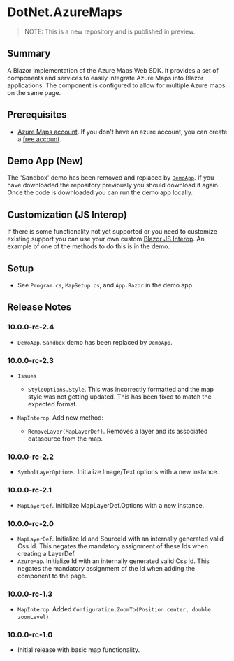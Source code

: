 # DotNet.AzureMaps

> NOTE: This is a new repository and is published in preview.

## Summary
A Blazor implementation of the Azure Maps Web SDK. 
It provides a set of components and services to easily integrate Azure Maps into Blazor applications.
The component is configured to allow for multiple Azure maps on the same page.
## Prerequisites
- [Azure Maps account](https://learn.microsoft.com/en-us/azure/azure-maps/quick-demo-map-app#create-an-azure-maps-account).
If you don't have an azure account, you can create a [free account](https://azure.microsoft.com).

## Demo App (New)
The 'Sandbox' demo has been removed and replaced by 
[`DemoApp`](https://github.com/marqdouj/dotnet.azuremaps/tree/master/demo/DemoApp).
If you have downloaded the repository previously you should download it again.
Once the code is downloaded you can run the demo app locally.

## Customization (JS Interop)
If there is some functionality not yet supported or you need to customize existing support
you can use your own custom [Blazor JS Interop](https://learn.microsoft.com/en-us/aspnet/core/blazor/javascript-interoperability/).
An example of one of the methods to do this is in the demo.

## Setup
- See `Program.cs`, `MapSetup.cs`, and `App.Razor` in the demo app.

## Release Notes
### 10.0.0-rc-2.4
- `DemoApp`. `Sandbox` demo has been replaced by `DemoApp`.

### 10.0.0-rc-2.3
- `Issues`
  - `StyleOptions.Style`. This was incorrectly formatted and the map style was not getting updated.
    This has been fixed to match the expected format.

- `MapInterop`. Add new method:
  - `RemoveLayer(MapLayerDef)`. Removes a layer and its associated datasource from the map.

### 10.0.0-rc-2.2
- `SymbolLayerOptions`. Initialize Image/Text options with a new instance.

### 10.0.0-rc-2.1
- `MapLayerDef`. Initialize MapLayerDef.Options with a new instance.

### 10.0.0-rc-2.0
- `MapLayerDef`. Initialize Id and SourceId with an internally generated valid Css Id.
  This negates the mandatory assignment of these Ids when creating a LayerDef.
- `AzureMap`. Initialize Id with an internally generated valid Css Id.
  This negates the mandatory assignment of the Id when adding the component to the page.

### 10.0.0-rc-1.3
- `MapInterop`. Added `Configuration.ZoomTo(Position center, double zoomLevel)`.

### 10.0.0-rc-1.0
- Initial release with basic map functionality.
